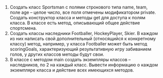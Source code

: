 1. Создать класс Sportsman с полями строкового типа name, team, поле age – целое число, все поля отмечены модификатором private. Cоздать конструктор класса и методы get для доступа к полям класса. В классе есть метод, описывающий общее действие спортсмена.
2. Создать классы наследники Footballer, HockeyPlayer, Skier. В каждом из них написать свой дополнительный (относящийся к конкретному классу) метод, например, у класса Footballer может быть метод scoringGoals, характеризующий результативную игру забиванием голов, у других классов методы будут свои.
3. В классе с методом main создать экземпляры классов – наследников, по 2 на каждый класс. Вывести информацию о каждом экземпляре класса и действие всех имеющихся методов.
